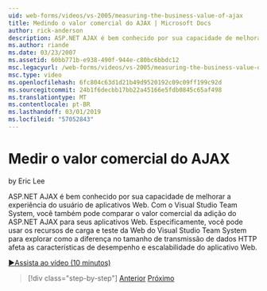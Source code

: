```yaml
---
uid: web-forms/videos/vs-2005/measuring-the-business-value-of-ajax
title: Medindo o valor comercial do AJAX | Microsoft Docs
author: rick-anderson
description: ASP.NET AJAX é bem conhecido por sua capacidade de melhorar a experiência do usuário de aplicativos Web. Com o Visual Studio Team System, você também pode medir o busine...
ms.author: riande
ms.date: 03/23/2007
ms.assetid: 60bb771b-e938-490f-944e-c80bc6bbdc12
msc.legacyurl: /web-forms/videos/vs-2005/measuring-the-business-value-of-ajax
msc.type: video
ms.openlocfilehash: 6fc804c63d1d21b49d9520192c09c09ff199c92d
ms.sourcegitcommit: 24b1f6decbb17bb22a45166e5fdb0845c65af498
ms.translationtype: MT
ms.contentlocale: pt-BR
ms.lasthandoff: 03/01/2019
ms.locfileid: "57052843"
---
```

<a name="measuring-the-business-value-of-ajax"></a>Medir o valor comercial do AJAX
====================
by Eric Lee

ASP.NET AJAX é bem conhecido por sua capacidade de melhorar a experiência do usuário de aplicativos Web. Com o Visual Studio Team System, você também pode comparar o valor comercial da adição do ASP.NET AJAX para seus aplicativos Web. Especificamente, você pode usar os recursos de carga e teste da Web do Visual Studio Team System para explorar como a diferença no tamanho de transmissão de dados HTTP afeta as características de desempenho e escalabilidade do aplicativo Web.

[&#9654;Assista ao vídeo (10 minutos)](https://channel9.msdn.com/Blogs/ASP-NET-Site-Videos/measuring-the-business-value-of-ajax)

> [!div class="step-by-step"]
> [Anterior](introduction-to-managing-and-running-tests-with-team-system.md)
> [Próximo](code-coverage-of-automated-tests.md)
